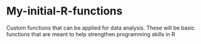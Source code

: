 # My-initial-R-functions
Custom functions that can be applied for data analysis. 
These will be basic functions that are meant to help strengthen programming skills in R
